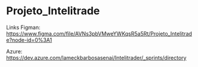 # Projeto_Intelitrade

Links 
Figman: https://www.figma.com/file/AVNs3pbVMweYWKqsR5a5Rt/Projeto_Intelitrade?node-id=0%3A1

Azure: https://dev.azure.com/lameckbarbosasenai/Intelitrader/_sprints/directory
